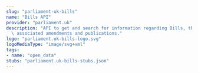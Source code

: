 ```yaml
---
slug: "parliament-uk-bills"
name: "Bills API"
provider: "parliament.uk"
description: "API to get and search for information regarding Bills, their stages,\
  \ associated amendments and publications."
logo: "parliament.uk-bills-logo.svg"
logoMediaType: "image/svg+xml"
tags:
- name: "open_data"
stubs: "parliament.uk-bills-stubs.json"
---
```

